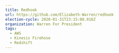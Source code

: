```yaml
---
title: Redhook
url: https://github.com/Elizabeth-Warren/redhook
election-cycle: 2020-01-31T23:15:08.016Z
organization: Warren For President
tags:
  - AWS
  - Kinesis Firehose
  - Redshift
---
```

